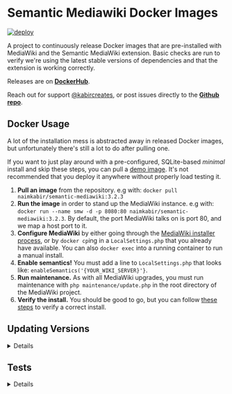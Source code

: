# Semantic Mediawiki Docker Images

[![deploy](https://github.com/NaimKabir/semantic-mediawiki/actions/workflows/deploy.yaml/badge.svg)](https://github.com/NaimKabir/semantic-mediawiki/actions/workflows/deploy.yaml)

A project to continuously release Docker images that are pre-installed with MediaWiki and the Semantic MediaWiki extension. Basic checks are run to verify we're using the latest stable versions of dependencies and that the extension is working correctly.

Releases are on [**DockerHub**](https://hub.docker.com/repository/docker/naimkabir/semantic-mediawiki).

Reach out for support [@kabircreates](https://twitter.com/KabirCreates), or post issues directly to the [**Github repo**](https://github.com/NaimKabir/semantic-mediawiki/issues).  
  
  
## Docker Usage

A lot of the installation mess is abstracted away in released Docker images, but unfortunately there's still a lot to do after pulling one.

If you want to just play around with a pre-configured, SQLite-based *minimal* install and skip these steps, you can pull a [demo image](https://hub.docker.com/repository/docker/naimkabir/semantic-mediawiki/tags?page=1&ordering=last_updated&name=demo). It's not recommended that you deploy it anywhere without properly load testing it. 


1. **Pull an image** from the repository. e.g with: `docker pull naimkabir/semantic-mediawiki:3.2.3`
2. **Run the image** in order to stand up the MediaWiki instance. e.g with: `docker run --name smw -d -p 8080:80 naimkabir/semantic-mediawiki:3.2.3`. By default, the port MediaWiki talks on is port 80, and we map a host port to it.
3. **Configure MediaWiki** by either going through the [MediaWiki installer process](https://www.mediawiki.org/wiki/Manual:Config_script), or by `docker cp`ing in a `LocalSettings.php` that you already have available. You can also `docker exec` into a running container to run a manual install.
4. **Enable semantics!** You must add a line to `LocalSettings.php` that looks like: `enableSemantics('{YOUR_WIKI_SERVER}'}`.
5. **Run maintenance.** As with all MediaWiki upgrades, you must run maintenance with `php maintenance/update.php` in the root directory of the MediaWiki project.
6. **Verify the install.** You should be good to go, but you can follow [these steps](https://www.semantic-mediawiki.org/wiki/Help:Verify_the_installation) to verify a correct install.

## Updating Versions

<details>
  
  
The primary purpose of this repo is to release containers with stable installations of Semantic Media Wiki for each release. We also want to use the latest acceptable versions of all dependencies.

This is currently done via a janky-but-functional method of software version-tracking and rebuilding Docker containers. If you see that one of these dependencies is out-of-date, you can follow these steps to release a new container to [**DockerHub**](https://hub.docker.com/repository/docker/naimkabir/semantic-mediawiki):

1. Clone this repo: `git clone https://github.com/NaimKabir/semantic-mediawiki.git`.
2. Checkout a new branch. 
3. In your branch, update versions in `versions.jinja` in the directory root.
4. In your branch, run `./update_versions.py` in the directory root. When you `git diff` you should see relevant changes. This step will require you to install python dependencies, e.g with `pip install -r requirements.txt`.
5. Push your branch with this repo as the upstream source, and open a Pull Request (PR). This will trigger tests. If they pass and the PR is approved, it will be merged to master. Upon merge, a new container will be built and released.
</details>

## Tests

<details>
  
  
To ensure a correct install I run `phpunit` tests that come packaged with the Semantic MediaWiki install.

The test suites I run are:
1. `semantic-mediawiki-unit`
2. `semantic-mediawiki-integration`
3. `semantic-mediawiki-check`
4. `semantic-mediawiki-structure`
  
I exclude some tests that are failing on Semantic MediaWiki master, but my testing should at the very least help protect against regressions. For details on what tests are run (and which are hackily excluded), you can check out the `container/tests` directory.
  
You can run them with: `bazel test //...`. This will require Bazel, which I like installing with [Bazelisk](https://github.com/bazelbuild/bazelisk).
  
In addition I also do some basic checks for loaded extensions and proper dependency versions.
</details>

